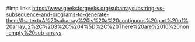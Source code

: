 #Imp links
https://www.geeksforgeeks.org/subarraysubstring-vs-subsequence-and-programs-to-generate-them/#:~:text=A%20subarray%20is%20a%20contiguous%20part%20of%20array.,2%2C%203%2C%204%5D%2C%20There%20are%2010%20non-empty%20sub-arrays.
